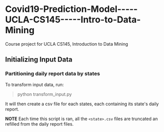 # Covid19-Prediction-Model-----UCLA-CS145-----Intro-to-Data-Mining

Course project for UCLA CS145, Introduction to Data Mining

## Initializing Input Data

### Partitioning daily report data by states

To transform input data, run:

> python transform_input.py

It will then create a csv file for each states, each containing its state's daily report.

**NOTE** Each time this script is ran, all the `<state>.csv` files are truncated an refilled from the daily report files.
